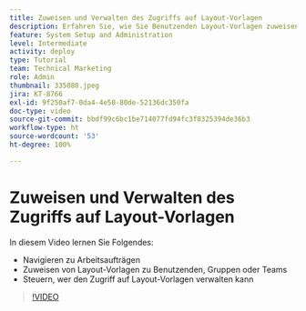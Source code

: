 ```yaml
---
title: Zuweisen und Verwalten des Zugriffs auf Layout-Vorlagen
description: Erfahren Sie, wie Sie Benutzenden Layout-Vorlagen zuweisen und steuern können, wer den Zugriff verwalten kann.
feature: System Setup and Administration
level: Intermediate
activity: deploy
type: Tutorial
team: Technical Marketing
role: Admin
thumbnail: 335080.jpeg
jira: KT-8766
exl-id: 9f250af7-0da4-4e50-80de-52136dc350fa
doc-type: video
source-git-commit: bbdf99c6bc1be714077fd94fc3f8325394de36b3
workflow-type: ht
source-wordcount: '53'
ht-degree: 100%

---
```


# Zuweisen und Verwalten des Zugriffs auf Layout-Vorlagen

In diesem Video lernen Sie Folgendes:

* Navigieren zu Arbeitsaufträgen
* Zuweisen von Layout-Vorlagen zu Benutzenden, Gruppen oder Teams
* Steuern, wer den Zugriff auf Layout-Vorlagen verwalten kann

>[!VIDEO](https://video.tv.adobe.com/v/3432327/?quality=12&learn=on&enablevpops=1&captions=ger)

